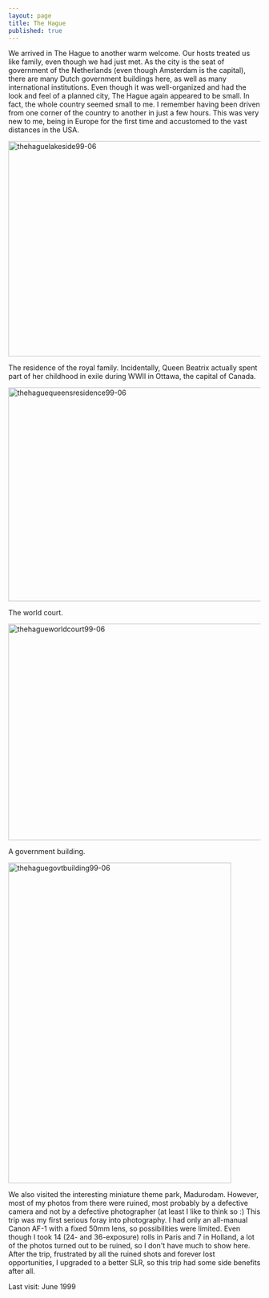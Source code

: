 ```yaml
---
layout: page
title: The Hague
published: true
---
```

We arrived in The Hague to another warm welcome. Our hosts treated us like family, even though we had just met. As the city is the seat of government of the Netherlands (even though Amsterdam is the capital), there are many Dutch government buildings here, as well as many international institutions. Even though it was well-organized and had the look and feel of a planned city, The Hague again appeared to be small. In fact, the whole country seemed small to me. I remember having been driven from one corner of the country to another in just a few hours. This was very new to me, being in Europe for the first time and accustomed to the vast distances in the USA.

<img src="http://yentran.isamonkey.org/gallery/the-hague/thehaguelakeside99-06.jpg" title="thehaguelakeside99-06" width="640" height="430" />

The residence of the royal family. Incidentally, Queen Beatrix actually spent part of her childhood in exile during WWII in Ottawa, the capital of Canada.

<img src="http://yentran.isamonkey.org/gallery/the-hague/thehaguequeensresidence99-06.jpg" title="thehaguequeensresidence99-06" width="640" height="427" />

The world court. 

<img src="http://yentran.isamonkey.org/gallery/the-hague/thehagueworldcourt99-06.jpg" title="thehagueworldcourt99-06" width="640" height="432" />

A government building.

<img src="http://yentran.isamonkey.org/gallery/the-hague/thehaguegovtbuilding99-06.jpg" title="thehaguegovtbuilding99-06" width="445" height="640" />

We also visited the interesting miniature theme park, Madurodam. However, most of my photos from there were ruined, most probably by a defective camera and not by a defective photographer (at least I like to think so :) This trip was my first serious foray into photography. I had only an all-manual Canon AF-1 with a fixed 50mm lens, so possibilities were limited. Even though I took 14 (24- and 36-exposure) rolls in Paris and 7 in Holland, a lot of the photos turned out to be ruined, so I don't have much to show here. After the trip, frustrated by all the ruined shots and forever lost opportunities, I upgraded to a better SLR, so this trip had some side benefits after all.

Last visit: June 1999
